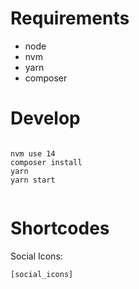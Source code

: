 # Requirements

- node
- nvm
- yarn
- composer

# Develop

```

nvm use 14         
composer install   
yarn               
yarn start         
 
```

# Shortcodes

Social Icons:

`[social_icons]`

